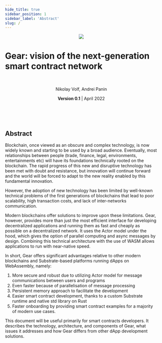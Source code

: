 ```yaml
---
hide_title: true
sidebar_position: 1
sidebar_label: 'Abstract'
slug: /
---
```



<center><img src="../img/title-grey.png" /></center>

<p align="center">
<h1> Gear: vision of the next-generation smart contract network</h1>
</p>

<br />
<p align="center">
Nikolay Volf, Andrei Panin   
</p>

<p align="center">
<b>Version 0.1</b> | April 2022   
</p>

<br />
<br />
<br />

<p align="center">
<h2> Abstract</h2>
</p>

Blockchain, once viewed as an obscure and complex technology, is now widely known and starting to be used by a broad audience. Eventually, most relationships between people (trade, finance, legal, environments, entertainments etc) will have its foundations technically rooted on the blockchain. The rapid progress of this new and disruptive technology has been met with doubt and resistance, but innovation will continue forward and the world will be forced to adapt to the new reality enabled by this fundamental innovation.

However, the adoption of new technology has been limited by well-known technical problems of the first generations of blockchains that lead to poor scalability, high transaction costs, and lack of inter-networks communication.

Modern blockchains offer solutions to improve upon these limitations. Gear, however, provides more than just the most efficient interface for developing decentralized applications and running them as fast and cheaply as possible on a decentralized network. It uses the Actor model under the hood, which gives the option of parallel computing and async messages by design. Combining this technical architecture with the use of WASM allows applications to run with  near-native speed.

In short, Gear offers significant advantages relative to other modern blockchains and Substrate-based platforms running dApps on WebAssembly, namely:
1. More secure and robust due to utilizing Actor model for message communications between users and programs
2. Even faster because of parallelisation of message processing
3. Persistent memory approach to facilitate the development
4. Easier smart contract development, thanks to a custom Substrate runtime and native std library on Rust
5. Faster onboarding by providing smart contract examples for a majority of modern use cases.

This document will be useful primarily for smart contracts developers. It describes the technology, architecture, and components of Gear, what issues it addresses and how Gear differs from other dApp development solutions.
